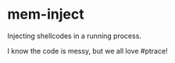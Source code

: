 # mem-inject

Injecting shellcodes in a running process.

I know the code is messy, but we all love #ptrace!
